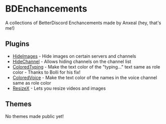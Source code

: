 # BDEnchancements
A collections of BetterDiscord Enchancements made by Anxeal (hey, that's me!)

## Plugins
* [HideImages](https://github.com/Anxeal/BDEnhancements/blob/master/plugins/HideImages/HideImages.plugin.js) - Hide images on certain servers and channels
* [HideChannel](https://github.com/Anxeal/BDEnhancements/blob/master/plugins/HideChannel/HideChannel.plugin.js) - Allows hiding channels on the channel list
* [ColoredTyping](https://github.com/Anxeal/BDEnhancements/blob/master/plugins/ColoredTyping/ColoredTyping.plugin.js) - Make the text color of the "typing..." text same as role color - Thanks to Bolli for his fix!
* [ColoredVoice](https://github.com/Anxeal/BDEnhancements/blob/master/plugins/ColoredVoice/ColoredVoice.plugin.js) - Make the text color of the names in the voice channel same as role color
* [ResizeX](https://github.com/Anxeal/BDEnhancements/blob/master/plugins/ResizeX/ResizeX.plugin.js) - Lets you resize videos and images

## Themes
No themes made public yet!
